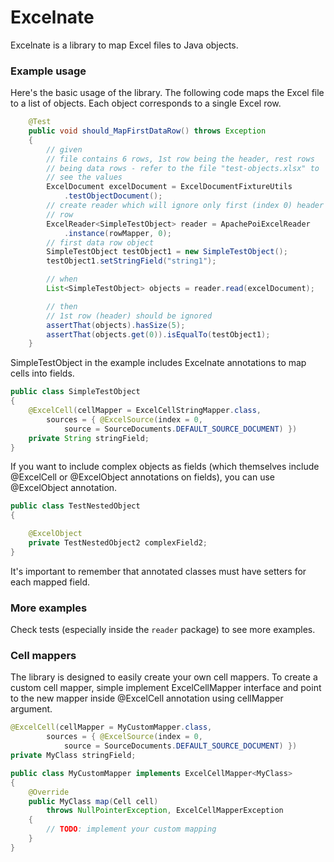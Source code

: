 # Excelnate

Excelnate is a library to map Excel files to Java objects.

### Example usage

Here's the basic usage of the library. The following code maps the Excel file to a list of objects. Each object corresponds to a single Excel row.


```java
	@Test
	public void should_MapFirstDataRow() throws Exception
	{
		// given
		// file contains 6 rows, 1st row being the header, rest rows
		// being data rows - refer to the file "test-objects.xlsx" to
		// see the values
		ExcelDocument excelDocument = ExcelDocumentFixtureUtils
			.testObjectDocument();
		// create reader which will ignore only first (index 0) header
		// row
		ExcelReader<SimpleTestObject> reader = ApachePoiExcelReader
			.instance(rowMapper, 0);
		// first data row object
		SimpleTestObject testObject1 = new SimpleTestObject();
		testObject1.setStringField("string1");

		// when
		List<SimpleTestObject> objects = reader.read(excelDocument);

		// then
		// 1st row (header) should be ignored
		assertThat(objects).hasSize(5);
		assertThat(objects.get(0)).isEqualTo(testObject1);
	}
```

SimpleTestObject in the example includes Excelnate annotations to map cells into fields.

```java
public class SimpleTestObject
{
	@ExcelCell(cellMapper = ExcelCellStringMapper.class,
		sources = { @ExcelSource(index = 0,
			source = SourceDocuments.DEFAULT_SOURCE_DOCUMENT) })
	private String stringField;
}
```

If you want to include complex objects as fields (which themselves include @ExcelCell or @ExcelObject annotations on fields), you can use @ExcelObject annotation.
```java
public class TestNestedObject
{

	@ExcelObject
	private TestNestedObject2 complexField2;
}
```

It's important to remember that annotated classes must have setters for each mapped field.

### More examples

Check tests (especially inside the ```reader``` package) to see more examples.

### Cell mappers

The library is designed to easily create your own cell mappers. To create a custom cell mapper, simple implement ExcelCellMapper interface and point to the new mapper inside @ExcelCell annotation using cellMapper argument.

```java
@ExcelCell(cellMapper = MyCustomMapper.class,
		sources = { @ExcelSource(index = 0,
			source = SourceDocuments.DEFAULT_SOURCE_DOCUMENT) })
private MyClass stringField;
```
```java	
public class MyCustomMapper implements ExcelCellMapper<MyClass> 
{
	@Override
	public MyClass map(Cell cell)
		throws NullPointerException, ExcelCellMapperException
	{
		// TODO: implement your custom mapping
	}
}
```